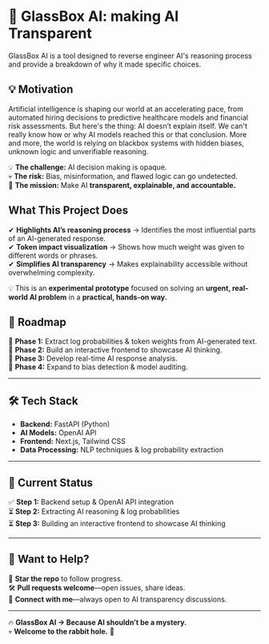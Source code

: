# 🔎 GlassBox AI: making AI Transparent

GlassBox AI is a tool designed to reverse engineer AI's reasoning process and provide a breakdown of why it made specific choices. 

## 💡 Motivation
Artificial intelligence is shaping our world at an accelerating pace, from automated hiring decisions to predictive healthcare models and financial risk assessments. But here's the thing: AI doesn’t explain itself. We can't really know how or why AI models reached this or that conclusion. More and more, the world is relying on blackbox systems with hidden biases, unknown logic and unverifiable reasoning. 

💡 **The challenge:** AI decision making is opaque.  
💀 **The risk:** Bias, misinformation, and flawed logic can go undetected.  
🚀 **The mission:** Make AI **transparent, explainable, and accountable.**  

## What This Project Does
✔ **Highlights AI’s reasoning process** → Identifies the most influential parts of an AI-generated response.  
✔ **Token impact visualization** → Shows how much weight was given to different words or phrases.  
✔ **Simplifies AI transparency** → Makes explainability accessible without overwhelming complexity.  

💡 This is an **experimental prototype** focused on solving an **urgent, real-world AI problem** in a **practical, hands-on way.**  

## **📌 Roadmap**
📌 **Phase 1:** Extract log probabilities & token weights from AI-generated text.  
📌 **Phase 2:** Build an interactive frontend to showcase AI thinking.  
📌 **Phase 3:** Develop real-time AI response analysis.  
📌 **Phase 4:** Expand to bias detection & model auditing.  

---

## **🛠 Tech Stack**
- **Backend:** FastAPI (Python)  
- **AI Models:** OpenAI API  
- **Frontend:** Next.js, Tailwind CSS  
- **Data Processing:** NLP techniques & log probability extraction  

---

## **🚧 Current Status**
✅ **Step 1:** Backend setup & OpenAI API integration  
⏳ **Step 2:** Extracting AI reasoning & log probabilities  
⏳ **Step 3:** Building an interactive frontend to showcase AI thinking  

---

## **🔗 Want to Help?**
👾 **Star the repo** to follow progress.  
🛠 **Pull requests welcome**—open issues, share ideas.  
🤝 **Connect with me**—always open to AI transparency discussions.  

---

🔥 **GlassBox AI → Because AI shouldn’t be a mystery.**  
💀 **Welcome to the rabbit hole.** 🚀
